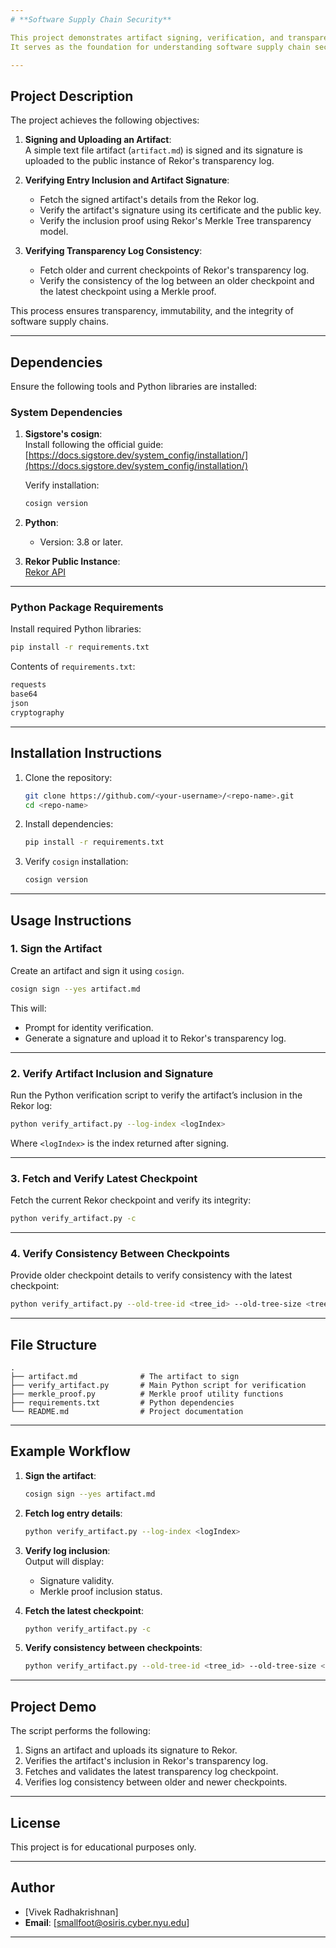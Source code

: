 ```yaml
---
# **Software Supply Chain Security**  

This project demonstrates artifact signing, verification, and transparency log integrity validation using Sigstore's **cosign** and **Rekor** tooling.
It serves as the foundation for understanding software supply chain security concepts, such as artifact verification and log consistency proofs.

---
```


## **Project Description**  

The project achieves the following objectives:  

1. **Signing and Uploading an Artifact**:  
   A simple text file artifact (`artifact.md`) is signed and its signature is uploaded to the public instance of Rekor's transparency log.  

2. **Verifying Entry Inclusion and Artifact Signature**:  
   - Fetch the signed artifact's details from the Rekor log.  
   - Verify the artifact's signature using its certificate and the public key.  
   - Verify the inclusion proof using Rekor's Merkle Tree transparency model.  

3. **Verifying Transparency Log Consistency**:  
   - Fetch older and current checkpoints of Rekor's transparency log.  
   - Verify the consistency of the log between an older checkpoint and the latest checkpoint using a Merkle proof.  

This process ensures transparency, immutability, and the integrity of software supply chains.

---

## **Dependencies**  

Ensure the following tools and Python libraries are installed:  

### **System Dependencies**  
1. **Sigstore's cosign**:  
   Install following the official guide:  
   [https://docs.sigstore.dev/system_config/installation/](https://docs.sigstore.dev/system_config/installation/)  

   Verify installation:  
   ```bash
   cosign version
   ```

2. **Python**:  
   - Version: 3.8 or later.  

3. **Rekor Public Instance**:  
   [Rekor API](https://rekor.sigstore.dev/)

---

### **Python Package Requirements**  

Install required Python libraries:  
```bash
pip install -r requirements.txt
```

Contents of `requirements.txt`:  
```txt
requests
base64
json
cryptography
```

---

## **Installation Instructions**  

1. Clone the repository:  
   ```bash
   git clone https://github.com/<your-username>/<repo-name>.git
   cd <repo-name>
   ```

2. Install dependencies:  
   ```bash
   pip install -r requirements.txt
   ```

3. Verify `cosign` installation:  
   ```bash
   cosign version
   ```

---

## **Usage Instructions**  

### **1. Sign the Artifact**  

Create an artifact and sign it using `cosign`.  

```bash
cosign sign --yes artifact.md
```

This will:  
- Prompt for identity verification.  
- Generate a signature and upload it to Rekor's transparency log.  

---

### **2. Verify Artifact Inclusion and Signature**  

Run the Python verification script to verify the artifact’s inclusion in the Rekor log:  

```bash
python verify_artifact.py --log-index <logIndex>
```

Where `<logIndex>` is the index returned after signing.

---

### **3. Fetch and Verify Latest Checkpoint**  

Fetch the current Rekor checkpoint and verify its integrity:  

```bash
python verify_artifact.py -c
```

---

### **4. Verify Consistency Between Checkpoints**  

Provide older checkpoint details to verify consistency with the latest checkpoint:  

```bash
python verify_artifact.py --old-tree-id <tree_id> --old-tree-size <tree_size> --old-root-hash <root_hash>
```

---

## **File Structure**  

```
.
├── artifact.md              # The artifact to sign
├── verify_artifact.py       # Main Python script for verification
├── merkle_proof.py          # Merkle proof utility functions
├── requirements.txt         # Python dependencies
└── README.md                # Project documentation
```

---

## **Example Workflow**  

1. **Sign the artifact**:  
   ```bash
   cosign sign --yes artifact.md
   ```

2. **Fetch log entry details**:  
   ```bash
   python verify_artifact.py --log-index <logIndex>
   ```

3. **Verify log inclusion**:  
   Output will display:  
   - Signature validity.  
   - Merkle proof inclusion status.  

4. **Fetch the latest checkpoint**:  
   ```bash
   python verify_artifact.py -c
   ```

5. **Verify consistency between checkpoints**:  
   ```bash
   python verify_artifact.py --old-tree-id <tree_id> --old-tree-size <tree_size> --old-root-hash <root_hash>
   ```

---

## **Project Demo**  

The script performs the following:  
1. Signs an artifact and uploads its signature to Rekor.  
2. Verifies the artifact's inclusion in Rekor's transparency log.  
3. Fetches and validates the latest transparency log checkpoint.  
4. Verifies log consistency between older and newer checkpoints.

---

## **License**  

This project is for educational purposes only.  

---

## **Author**  
- [Vivek Radhakrishnan]  
- **Email**: [smallfoot@osiris.cyber.nyu.edu]  

---
